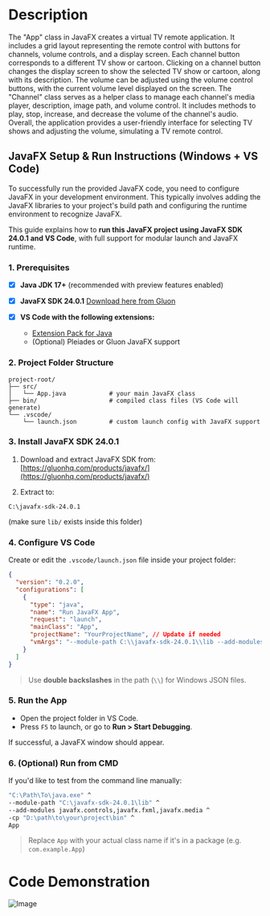 # Description

The "App" class in JavaFX creates a virtual TV remote application. It includes a grid layout representing the remote control with buttons for channels, volume controls, and a display screen. Each channel button corresponds to a different TV show or cartoon. Clicking on a channel button changes the display screen to show the selected TV show or cartoon, along with its description. The volume can be adjusted using the volume control buttons, with the current volume level displayed on the screen. The "Channel" class serves as a helper class to manage each channel's media player, description, image path, and volume control. It includes methods to play, stop, increase, and decrease the volume of the channel's audio. Overall, the application provides a user-friendly interface for selecting TV shows and adjusting the volume, simulating a TV remote control.

## JavaFX Setup & Run Instructions (Windows + VS Code)

To successfully run the provided JavaFX code, you need to configure JavaFX in your development environment. This typically involves adding the JavaFX libraries to your project's build path and configuring the runtime environment to recognize JavaFX.

This guide explains how to **run this JavaFX project using JavaFX SDK 24.0.1 and VS Code**, with full support for modular launch and JavaFX runtime.


### 1. Prerequisites

* [x] **Java JDK 17+** (recommended with preview features enabled)
* [x] **JavaFX SDK 24.0.1**
  [Download here from Gluon](https://gluonhq.com/products/javafx/)
* [x] **VS Code with the following extensions:**

  * [Extension Pack for Java](https://marketplace.visualstudio.com/items?itemName=vscjava.vscode-java-pack)
  * (Optional) Pleiades or Gluon JavaFX support

### 2. Project Folder Structure

```
project-root/
├── src/
│   └── App.java            # your main JavaFX class
├── bin/                    # compiled class files (VS Code will generate)
└── .vscode/
    └── launch.json         # custom launch config with JavaFX support
```

### 3. Install JavaFX SDK 24.0.1

1. Download and extract JavaFX SDK from:
   [https://gluonhq.com/products/javafx/](https://gluonhq.com/products/javafx/)

2. Extract to:

```
C:\javafx-sdk-24.0.1
```

(make sure `lib/` exists inside this folder)


### 4. Configure VS Code

Create or edit the `.vscode/launch.json` file inside your project folder:

```json
{
  "version": "0.2.0",
  "configurations": [
    {
      "type": "java",
      "name": "Run JavaFX App",
      "request": "launch",
      "mainClass": "App",
      "projectName": "YourProjectName", // Update if needed
      "vmArgs": "--module-path C:\\javafx-sdk-24.0.1\\lib --add-modules javafx.controls,javafx.fxml,javafx.media"
    }
  ]
}
```

> Use **double backslashes** in the path (`\\`) for Windows JSON files.

### 5. Run the App

* Open the project folder in VS Code.
* Press `F5` to launch, or go to **Run > Start Debugging**.

If successful, a JavaFX window should appear.



### 6. (Optional) Run from CMD

If you'd like to test from the command line manually:

```bash
"C:\Path\To\java.exe" ^
--module-path "C:\javafx-sdk-24.0.1\lib" ^
--add-modules javafx.controls,javafx.fxml,javafx.media ^
-cp "D:\path\to\your\project\bin" ^
App
```

> Replace `App` with your actual class name if it's in a package (e.g. `com.example.App`)

# Code Demonstration

![Image](https://github.com/user-attachments/assets/0d84f024-cc47-4640-a67f-e538db152408)
